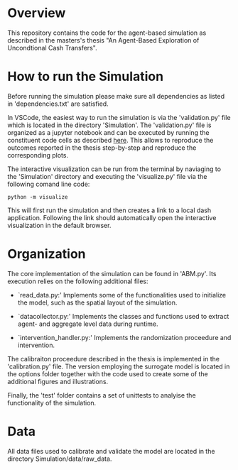# Overview
This repository contains the code for the agent-based simulation as described in the masters's thesis "An Agent-Based Exploration of Uncondtional Cash Transfers". 

# How to run the Simulation 
Before running the simulation please make sure all dependencies as listed in 'dependencies.txt' are satisfied.

In VSCode, the easiest way to run the simulation is via the 'validation.py' file which is located in the directory 'Simulation'. The 'validation.py' file is organized as a jupyter notebook and can be executed by running the constituent code cells as described [here](https://code.visualstudio.com/docs/python/jupyter-support-py). This allows to reproduce the outcomes reported in the thesis step-by-step and reproduce the corresponding plots.  

The interactive visualization can be run from the terminal by naviaging to the 'Simulation' directory and executing the 'visualize.py' file via the following comand line code:
````
python -m visualize
````
This will first run the simulation and then creates a link to a local dash application. Following the link should automatically open the interactive visualization in the default browser. 

# Organization 
The core implementation of the simulation can be found in 'ABM.py'. Its execution relies on the following additional files:

* `read_data.py:' Implements some of the functionalities used to initialize the model, such as the spatial layout of the simulation.    

* `datacollector.py:' Implements the classes and functions used to extract agent- and aggregate level data during runtime.

* `intervention_handler.py:' Implements the randomization proceedure and intervention. 

The calibraiton proceedure described in the thesis is implemented in the 'calibration.py' file. The version employing the surrogate model is located in the options folder together with the code used to create some of the
additional figures and illustrations. 

Finally, the 'test' folder contains a set of unittests to analyise the functionality of the simulation.

# Data
All data files used to calibrate and validate the model are located in the directory Simulation/data/raw_data.
